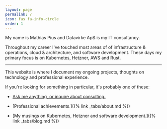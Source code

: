 ```yaml
---
layout: page
permalink: /
icon: fas fa-info-circle
order: 1
---
```


My name is Mathias Pius and Datavirke ApS is my IT consultancy.

Throughout my career I've touched most areas of of infrastructure & operations, cloud & architecture, and software development. These days my primary focus is on Kubernetes, Hetzner, AWS and Rust.

---

This website is where I document my ongoing projects, thoughts on technology and professional experience.

If you're looking for something in particular, it's probably one of these:

* [Ask me anything, or inquire about consulting.](https://cal.com/mathiaspius)

* [Professional achievements.]({% link _tabs/about.md %})

* [My musings on Kubernetes, Hetzner and software development.]({% link _tabs/blog.md %})
